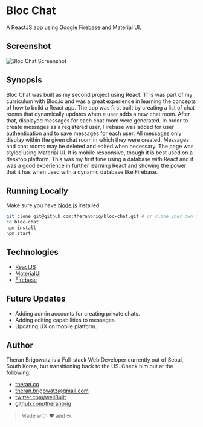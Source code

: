 # Bloc Chat

A ReactJS app using Google Firebase and Material UI.

## Screenshot

![Bloc Chat Screenshot](https://i.imgur.com/xTD2VWq.png?2)

## Synopsis

Bloc Chat was built as my second project using React. This was part of my curriculum with Bloc.io and was a great experience in learning the concepts of how to build a React app. The app was first built by creating a list of chat rooms that dynamically updates when a user adds a new chat room. After that, displayed messages for each chat room were generated. In order to create messages as a registered user, Firebase was added for user authentication and to save messages for each user. All messages only display within the given chat room in which they were created. Messages and chat rooms may be deleted and edited when necessary. The page was styled using Material UI. It is mobile responsive, though it is best used on a desktop platform. This was my first time using a database with React and it was a good experience in further learning React and showing the power that it has when used with a dynamic database like Firebase.

## Running Locally

Make sure you have [Node.js](http://nodejs.org/) installed.

```sh
git clone git@github.com:theranbrig/bloc-chat.git # or clone your own fork
cd bloc-chat
npm install
npm start
```

## Technologies

- [ReactJS](https://github.com/facebook/react/)
- [MaterialUI](https://github.com/mui-org/material-ui)
- [Firebase](https://github.com/firebase/)

## Future Updates

- Adding admin accounts for creating private chats.
- Adding editing capabilities to messages.
- Updating UX on mobile platform.

## Author

Theran Brigowatz is a Full-stack Web Developer currently out of Seoul, South Korea, but transitioning back to the US. Check him out at the following:

- [theran.co](https://www.theran.co)
- theran.brigowatz@gmail.com
- [twitter.com/wellBuilt](https://www.twitter.com/wellBuilt)
- [github.com/theranbrig](https://www.github.com/theranbrig)

> Made with :heart: and :coffee:.
